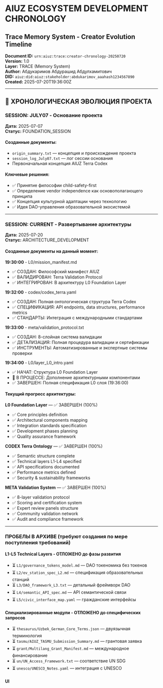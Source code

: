 # AIUZ ECOSYSTEM DEVELOPMENT CHRONOLOGY

## Trace Memory System - Creator Evolution Timeline

**Document ID:** `urn:aiuz:trace:creator-chronology-20250720`\
**Version:** 1.0\
**Layer:** TRACE (Memory System)\
**Author:** Абдукаримов Абдурашид Абдулхамитович\
**DID:** `aiuz:did:aiuz:stakeholder:abdukarimov_aaahash1234567890`\
**Created:** 2025-07-20T19:36:00Z

***

## 📅 ХРОНОЛОГИЧЕСКАЯ ЭВОЛЮЦИЯ ПРОЕКТА

### **SESSION: JULY07 - Основание проекта**

**Дата:** 2025-07-07\
**Статус:** FOUNDATION\_SESSION

#### Созданные документы:

* `origin_summary.txt` — концепция и происхождение проекта
* `session_log_July07.txt` — лог сессии основания
* Первоначальная концепция AIUZ Terra Codex

#### Ключевые решения:

* ✅ Принятие философии child-safety-first
* ✅ Определение vendor independence как основополагающего принципа
* ✅ Концепция культурной адаптации через технологию
* ✅ Идея DAO-управления образовательной экосистемой

***

### **SESSION: CURRENT - Развертывание архитектуры**

**Дата:** 2025-07-20\
**Статус:** ARCHITECTURE\_DEVELOPMENT

#### Созданные документы на данный момент:

**19:30:00** - L0/mission\_manifest.md

* ✅ СОЗДАН: Философский манифест AIUZ
* ✅ ВАЛИДИРОВАН: Terra Validation Protocol
* ✅ ИНТЕГРИРОВАН: В архитектуру L0 Foundation Layer

**19:32:00** - codex/codex\_terra.yaml

* ✅ СОЗДАН: Полная онтологическая структура Terra Codex
* ✅ СПЕЦИФИКАЦИЯ: API endpoints, data structures, performance metrics
* ✅ СТАНДАРТЫ: Интеграция с международными стандартами

**19:33:00** - meta/validation\_protocol.txt

* ✅ СОЗДАН: 8-слойная система валидации
* ✅ ДЕТАЛИЗАЦИЯ: Полная процедура валидации и сертификации
* ✅ ИНСТРУМЕНТЫ: Автоматизированные и экспертные системы проверки

**19:34:00** - L0/layer\_L0\_intro.yaml

* ✅ НАЧАТ: Структура L0 Foundation Layer
* 🔄 В ПРОЦЕССЕ: Дополнение архитектурными компонентами
* ✅ ЗАВЕРШЕН: Полная спецификация L0 слоя (19:36:00)

#### Текущий прогресс архитектуры:

**L0 Foundation Layer** — ✅ ЗАВЕРШЕН (100%)

* ✅ Core principles definition
* ✅ Architectural components mapping
* ✅ Integration standards specification
* ✅ Development phases planning
* ✅ Quality assurance framework

**CODEX Terra Ontology** — ✅ ЗАВЕРШЕН (100%)

* ✅ Semantic structure complete
* ✅ Technical layers L1-L4 specified
* ✅ API specifications documented
* ✅ Performance metrics defined
* ✅ Security & sustainability frameworks

**META Validation System** — ✅ ЗАВЕРШЕН (100%)

* ✅ 8-layer validation protocol
* ✅ Scoring and certification system
* ✅ Expert review panels structure
* ✅ Community validation network
* ✅ Audit and compliance framework

***

### **ПРОБЕЛЫ В АРХИВЕ (требуют создания по мере поступления требований)**

#### L1-L5 Technical Layers - ОТЛОЖЕНО до фазы развития

* ⏳ `L1/governance_tokens_model.md` — DAO токеномика без токенов
* ⏳ `L2/ev_station_spec_L2.md` — спецификация образовательных станций
* ⏳ `L3/DAO_framework_L3.txt` — детальный фреймворк DAO
* ⏳ `L4/semantic_API_spec.md` — API семантической связи
* ⏳ `L5/civic_interface_map.yaml` — гражданские интерфейсы

#### Специализированные модули - ОТЛОЖЕНО до специфических запросов

* ⏳ `thesaurus/Uzbek_German_Core_Terms.json` — двуязычная терминология
* ⏳ `tasmu/AIUZ_TASMU_Submission_Summary.md` — грантовая заявка
* ⏳ `grant/Multilang_Grant_Manifest.md` — международное финансирование
* ⏳ `un/UN_Access_Framework.txt` — соответствие UN SDG
* ⏳ `unesco/UNESCO_Notes.yaml` — интеграция с UNESCO

#### UI
